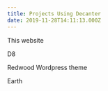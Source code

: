 ```yaml
---
title: Projects Using Decanter
date: 2019-11-28T14:11:13.000Z
---
```

This website

D8

Redwood Wordpress theme

Earth
